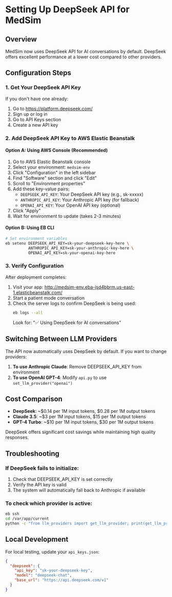 # Setting Up DeepSeek API for MedSim

## Overview
MedSim now uses DeepSeek API for AI conversations by default. DeepSeek offers excellent performance at a lower cost compared to other providers.

## Configuration Steps

### 1. Get Your DeepSeek API Key
If you don't have one already:
1. Go to https://platform.deepseek.com/
2. Sign up or log in
3. Go to API Keys section
4. Create a new API key

### 2. Add DeepSeek API Key to AWS Elastic Beanstalk

#### Option A: Using AWS Console (Recommended)
1. Go to AWS Elastic Beanstalk console
2. Select your environment: `medsim-env`
3. Click "Configuration" in the left sidebar
4. Find "Software" section and click "Edit"
5. Scroll to "Environment properties"
6. Add these key-value pairs:
   - `DEEPSEEK_API_KEY`: Your DeepSeek API key (e.g., sk-xxxxx)
   - `ANTHROPIC_API_KEY`: Your Anthropic API key (for fallback)
   - `OPENAI_API_KEY`: Your OpenAI API key (optional)
7. Click "Apply"
8. Wait for environment to update (takes 2-3 minutes)

#### Option B: Using EB CLI
```bash
# Set environment variables
eb setenv DEEPSEEK_API_KEY=sk-your-deepseek-key-here \
          ANTHROPIC_API_KEY=sk-your-anthropic-key-here \
          OPENAI_API_KEY=sk-your-openai-key-here
```

### 3. Verify Configuration
After deployment completes:
1. Visit your app: http://medsim-env.eba-jsd4bbrm.us-east-1.elasticbeanstalk.com/
2. Start a patient mode conversation
3. Check the server logs to confirm DeepSeek is being used:
   ```bash
   eb logs --all
   ```
   Look for: "✅ Using DeepSeek for AI conversations"

## Switching Between LLM Providers

The API now automatically uses DeepSeek by default. If you want to change providers:

1. **To use Anthropic Claude**: Remove DEEPSEEK_API_KEY from environment
2. **To use OpenAI GPT-4**: Modify `api.py` to use `set_llm_provider("openai")`

## Cost Comparison

- **DeepSeek**: ~$0.14 per 1M input tokens, $0.28 per 1M output tokens
- **Claude 3.5**: ~$3 per 1M input tokens, $15 per 1M output tokens
- **GPT-4 Turbo**: ~$10 per 1M input tokens, $30 per 1M output tokens

DeepSeek offers significant cost savings while maintaining high quality responses.

## Troubleshooting

### If DeepSeek fails to initialize:
1. Check that DEEPSEEK_API_KEY is set correctly
2. Verify the API key is valid
3. The system will automatically fall back to Anthropic if available

### To check which provider is active:
```bash
eb ssh
cd /var/app/current
python -c "from llm_providers import get_llm_provider; print(get_llm_provider().get_provider_name())"
```

## Local Development

For local testing, update your `api_keys.json`:
```json
{
  "deepseek": {
    "api_key": "sk-your-deepseek-key",
    "model": "deepseek-chat",
    "base_url": "https://api.deepseek.com/v1"
  }
}
```